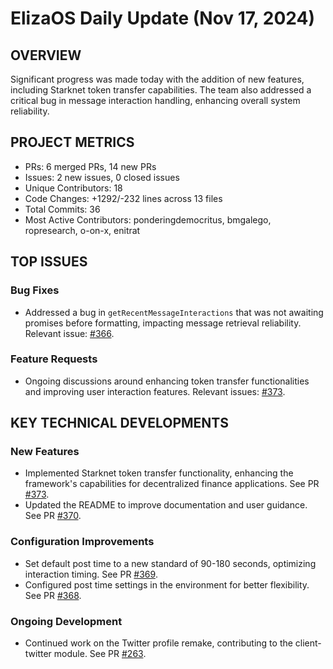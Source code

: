 # ElizaOS Daily Update (Nov 17, 2024)

## OVERVIEW 
Significant progress was made today with the addition of new features, including Starknet token transfer capabilities. The team also addressed a critical bug in message interaction handling, enhancing overall system reliability.

## PROJECT METRICS
- PRs: 6 merged PRs, 14 new PRs
- Issues: 2 new issues, 0 closed issues
- Unique Contributors: 18
- Code Changes: +1292/-232 lines across 13 files
- Total Commits: 36
- Most Active Contributors: ponderingdemocritus, bmgalego, ropresearch, o-on-x, enitrat

## TOP ISSUES
### Bug Fixes
- Addressed a bug in `getRecentMessageInteractions` that was not awaiting promises before formatting, impacting message retrieval reliability. Relevant issue: [#366](https://github.com/elizaos/eliza/issues/366).

### Feature Requests
- Ongoing discussions around enhancing token transfer functionalities and improving user interaction features. Relevant issues: [#373](https://github.com/elizaos/eliza/issues/373).

## KEY TECHNICAL DEVELOPMENTS
### New Features
- Implemented Starknet token transfer functionality, enhancing the framework's capabilities for decentralized finance applications. See PR [#373](https://github.com/elizaos/eliza/pull/373).
- Updated the README to improve documentation and user guidance. See PR [#370](https://github.com/elizaos/eliza/pull/370).

### Configuration Improvements
- Set default post time to a new standard of 90-180 seconds, optimizing interaction timing. See PR [#369](https://github.com/elizaos/eliza/pull/369).
- Configured post time settings in the environment for better flexibility. See PR [#368](https://github.com/elizaos/eliza/pull/368).

### Ongoing Development
- Continued work on the Twitter profile remake, contributing to the client-twitter module. See PR [#263](https://github.com/elizaos/eliza/pull/263).